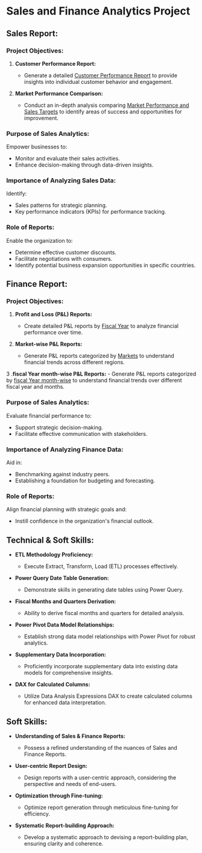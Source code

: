 # Sales and Finance Analytics Project

## Sales Report:

### Project Objectives:

1. **Customer Performance Report:**
    - Generate a detailed [Customer Performance Report](https://github.com/ShreekantRaghuwanshi/Excel-Sales-and-Finance-Analytics/blob/main/Customer%20Performance%20Report.pdf) to provide insights into individual customer behavior and engagement.

2. **Market Performance Comparison:**
    - Conduct an in-depth analysis comparing [Market Performance and Sales Targets](https://github.com/ShreekantRaghuwanshi/Excel-Sales-and-Finance-Analytics/blob/main/Market%20Performance%20vs%20Target%20Report.pdf) to identify areas of success and opportunities for improvement.

### Purpose of Sales Analytics:

Empower businesses to:
- Monitor and evaluate their sales activities.
- Enhance decision-making through data-driven insights.

### Importance of Analyzing Sales Data:

Identify:
- Sales patterns for strategic planning.
- Key performance indicators (KPIs) for performance tracking.

### Role of Reports:

Enable the organization to:
- Determine effective customer discounts.
- Facilitate negotiations with consumers.
- Identify potential business expansion opportunities in specific countries.

## Finance Report:

### Project Objectives:

1. **Profit and Loss (P&L) Reports:**
    - Create detailed P&L reports by [Fiscal Year](https://github.com/ShreekantRaghuwanshi/Excel-Sales-and-Finance-Analytics/blob/main/P%26L%20Statement%20by%20Fiscal%20Year.pdf) to analyze financial performance over time.

2. **Market-wise P&L Reports:**
    - Generate P&L reports categorized by [Markets](https://github.com/ShreekantRaghuwanshi/Excel-Sales-and-Finance-Analytics/blob/main/P%26L%20Statement%20by%20Markets.pdf) to understand financial trends across different regions.

 3 .**fiscal Year month-wise P&L Reports:**
    - Generate P&L reports categorized by [fiscal Year month-wise](https://github.com/ShreekantRaghuwanshi/Excel-Sales-and-Finance-Analytics/blob/main/P%26L%20Statement%20by%20Months.pdf) to understand financial trends over different fiscal year and months.

### Purpose of Sales Analytics:

Evaluate financial performance to:
- Support strategic decision-making.
- Facilitate effective communication with stakeholders.

### Importance of Analyzing Finance Data:

Aid in:
- Benchmarking against industry peers.
- Establishing a foundation for budgeting and forecasting.

### Role of Reports:

Align financial planning with strategic goals and:
- Instill confidence in the organization's financial outlook.

## Technical & Soft Skills:

- **ETL Methodology Proficiency:**
    - Execute Extract, Transform, Load (ETL) processes effectively.

- **Power Query Date Table Generation:**
    - Demonstrate skills in generating date tables using Power Query.

- **Fiscal Months and Quarters Derivation:**
    - Ability to derive fiscal months and quarters for detailed analysis.

- **Power Pivot Data Model Relationships:**
    - Establish strong data model relationships with Power Pivot for robust analytics.

- **Supplementary Data Incorporation:**
    - Proficiently incorporate supplementary data into existing data models for comprehensive insights.

- **DAX for Calculated Columns:**
    - Utilize Data Analysis Expressions DAX to create calculated columns for enhanced data interpretation.

## Soft Skills:

- **Understanding of Sales & Finance Reports:**
    - Possess a refined understanding of the nuances of Sales and Finance Reports.

- **User-centric Report Design:**
    - Design reports with a user-centric approach, considering the perspective and needs of end-users.

- **Optimization through Fine-tuning:**
    - Optimize report generation through meticulous fine-tuning for efficiency.

- **Systematic Report-building Approach:**
    - Develop a systematic approach to devising a report-building plan, ensuring clarity and coherence.
